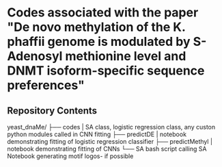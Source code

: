 # Codes associated with the paper "De novo  methylation of the K. phaffii genome is modulated by S-Adenosyl methionine level and DNMT isoform-specific sequence preferences"

## Repository Contents
yeast_dnaMe/
├── codes
|	 SA class, logistic regression class, any custon python modules called in CNN  fitting
├── predictDE
|	 notebook demonstrating fitting of logistic regression classifier
├── predictMethyl
|	 notebook demonstrating fitting of CNNs
└── SA
	 bash script calling SA
	 Notebook generating motif logos- if possible
